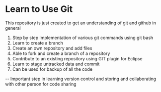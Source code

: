 # Learn to Use Git

This repository is just created to get an understanding of git and github in general

1. Step by step implementation of various git commands using git bash
2. Learn to create a branch
3. Create an own repository and add files
4. Able to fork and create a branch of a repository
5. Contribute to an existing repository using GIT plugin for Eclipse
6. Learn to stage untracked data and commit
7. Can be used for backup of all the code

-- Important step in learning version control and storing and collaborating with other person for code sharing
